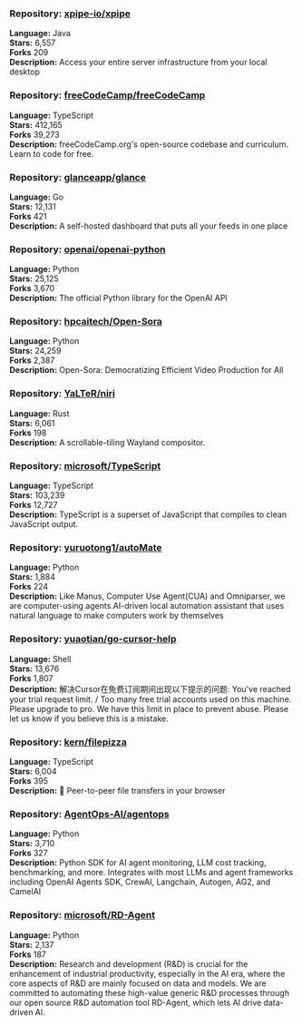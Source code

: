 ### **Repository:** [xpipe-io/xpipe](https://github.com/xpipe-io/xpipe)  

**Language:** Java  
**Stars:** 6,557  
**Forks** 209  
**Description:** Access your entire server infrastructure from your local desktop  

### **Repository:** [freeCodeCamp/freeCodeCamp](https://github.com/freeCodeCamp/freeCodeCamp)  

**Language:** TypeScript  
**Stars:** 412,165  
**Forks** 39,273  
**Description:** freeCodeCamp.org's open-source codebase and curriculum. Learn to code for free.  

### **Repository:** [glanceapp/glance](https://github.com/glanceapp/glance)  

**Language:** Go  
**Stars:** 12,131  
**Forks** 421  
**Description:** A self-hosted dashboard that puts all your feeds in one place  

### **Repository:** [openai/openai-python](https://github.com/openai/openai-python)  

**Language:** Python  
**Stars:** 25,125  
**Forks** 3,670  
**Description:** The official Python library for the OpenAI API  

### **Repository:** [hpcaitech/Open-Sora](https://github.com/hpcaitech/Open-Sora)  

**Language:** Python  
**Stars:** 24,259  
**Forks** 2,387  
**Description:** Open-Sora: Democratizing Efficient Video Production for All  

### **Repository:** [YaLTeR/niri](https://github.com/YaLTeR/niri)  

**Language:** Rust  
**Stars:** 6,061  
**Forks** 198  
**Description:** A scrollable-tiling Wayland compositor.  

### **Repository:** [microsoft/TypeScript](https://github.com/microsoft/TypeScript)  

**Language:** TypeScript  
**Stars:** 103,239  
**Forks** 12,727  
**Description:** TypeScript is a superset of JavaScript that compiles to clean JavaScript output.  

### **Repository:** [yuruotong1/autoMate](https://github.com/yuruotong1/autoMate)  

**Language:** Python  
**Stars:** 1,884  
**Forks** 224  
**Description:** Like Manus, Computer Use Agent(CUA) and Omniparser, we are computer-using agents.AI-driven local automation assistant that uses natural language to make computers work by themselves  

### **Repository:** [yuaotian/go-cursor-help](https://github.com/yuaotian/go-cursor-help)  

**Language:** Shell  
**Stars:** 13,676  
**Forks** 1,807  
**Description:** 解决Cursor在免费订阅期间出现以下提示的问题: You've reached your trial request limit. / Too many free trial accounts used on this machine. Please upgrade to pro. We have this limit in place to prevent abuse. Please let us know if you believe this is a mistake.  

### **Repository:** [kern/filepizza](https://github.com/kern/filepizza)  

**Language:** TypeScript  
**Stars:** 6,004  
**Forks** 395  
**Description:** 🍕 Peer-to-peer file transfers in your browser  

### **Repository:** [AgentOps-AI/agentops](https://github.com/AgentOps-AI/agentops)  

**Language:** Python  
**Stars:** 3,710  
**Forks** 327  
**Description:** Python SDK for AI agent monitoring, LLM cost tracking, benchmarking, and more. Integrates with most LLMs and agent frameworks including OpenAI Agents SDK, CrewAI, Langchain, Autogen, AG2, and CamelAI  

### **Repository:** [microsoft/RD-Agent](https://github.com/microsoft/RD-Agent)  

**Language:** Python  
**Stars:** 2,137  
**Forks** 187  
**Description:** Research and development (R&D) is crucial for the enhancement of industrial productivity, especially in the AI era, where the core aspects of R&D are mainly focused on data and models. We are committed to automating these high-value generic R&D processes through our open source R&D automation tool RD-Agent, which lets AI drive data-driven AI.  

